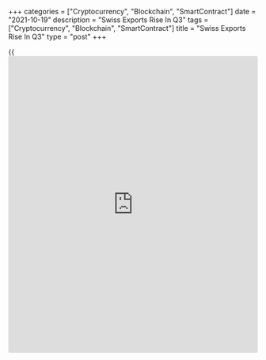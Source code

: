 +++
categories = ["Cryptocurrency", "Blockchain", "SmartContract"]
date = "2021-10-19"
description = "Swiss Exports Rise In Q3"
tags = ["Cryptocurrency", "Blockchain", "SmartContract"]
title = "Swiss Exports Rise In Q3"
type = "post"
+++

{{<iframe id="large-banner" src="https://www.bounty.group/#slide=21.0" width="100%" height="600" scrolling="no" style="border: 0px solid rgb(216, 221, 230); border-radius: 3px;">}}

Switzerland's exports rose in the third quarter, data from the Federal
Customs Administration showed on Tuesday.

Exports increased 1.5 percent sequentially in the third quarter,
following a 0.6 percent rise in the second quarter.

Imports rose 1.1 percent in the third quarter, same as seen in the
previous quarter.

In nominal [terms](https://www.fintechee.com/terms/), exports rose 3.7 percent quarterly and imports grew
2.6 percent in the third quarter.

The trade surplus rose to CHF 12.564 billion in the third quarter from
CHF 11.593 billion in the previous quarter. In the third quarter of
2020, the trade surplus was CHF 7.614 billion.

In September, exports grew 0.4 percent monthly, after remaining
unchanged in August.

Imports decreased 0.8 percent month-on-month in September, after a 1.8
percent growth in the prior month.

According to the Federation of the Swiss Watch Industry, watch exports
grew 3.1 percent year-on-year in September.

For comments and feedback [contact](https://www.playgroundfx.com/contact/): editorial@rtt[news](https://www.letsplayfx.com/blog/forex-news-website/).com

[Economic News][1]

 **What parts of the world are seeing the best (and worst) economic
performances lately? Click[here][2] to check out our [Econ Scorecard][2]
and find out! See up-to-the-moment [ranking](https://www.playgroundfx.com/blog/crypto-exchange-ranking/)s for the best and worst
performers in [GDP][3], [unemployment rate][4], [inflation][5] and much
more.**

   1. www.rtt[news](https://www.letsplayfx.com/blog/forex-news-website/).com/Content/EconomicNews.aspx
   2. www.rtt[news](https://www.letsplayfx.com/blog/forex-news-website/).com/economic-scorecard/world-rank/unemployment-rate/highest-performance.aspx
   3. www.rtt[news](https://www.letsplayfx.com/blog/forex-news-website/).com/economic-scorecard/world-rank/GDP/highest-performance.aspx
   4. www.rtt[news](https://www.letsplayfx.com/blog/forex-news-website/).com/economic-scorecard/world-rank/unemployment-rate/lowest-performance.aspx
   5. www.rtt[news](https://www.letsplayfx.com/blog/forex-news-website/).com/economic-scorecard/world-rank/CPI/highest-performance.aspx